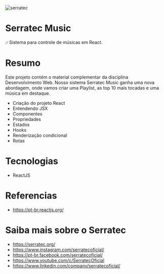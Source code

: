 ![serratec](https://github.com/joe-higashii/space-invaders-app/assets/129689531/00af72d8-daba-48fb-85b5-785ab362a4fd)

# Serratec Music

🎶 Sistema para controle de músicas em React.

# Resumo

Este projeto contém o material complementar da disciplina Desenvolvimento Web.
Nosso sistema Serratec Music ganha uma nova abordagem, onde vamos criar uma Playlist, as top 10 mais tocadas e uma música em destaque.

- Criação do projeto React
- Entendendo JSX
- Componentes
- Propriedades
- Estados
- Hooks
- Renderização condicional
- Rotas

# Tecnologias

- ReactJS

# Referencias

- https://pt-br.reactjs.org/

# Saiba mais sobre o Serratec

- https://serratec.org/
- https://www.instagram.com/serratecoficial/
- https://pt-br.facebook.com/serratecoficial/
- https://www.youtube.com/c/SerratecOficial
- https://www.linkedin.com/company/serratecoficial/